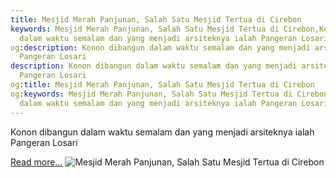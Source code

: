 ```yaml
---
title: Mesjid Merah Panjunan, Salah Satu Mesjid Tertua di Cirebon
keywords: Mesjid Merah Panjunan, Salah Satu Mesjid Tertua di Cirebon,Konon dibangun
  dalam waktu semalam dan yang menjadi arsiteknya ialah Pangeran Losari
og:description: Konon dibangun dalam waktu semalam dan yang menjadi arsiteknya ialah
  Pangeran Losari
description: Konon dibangun dalam waktu semalam dan yang menjadi arsiteknya ialah
  Pangeran Losari
og:title: Mesjid Merah Panjunan, Salah Satu Mesjid Tertua di Cirebon
og:keywords: Mesjid Merah Panjunan, Salah Satu Mesjid Tertua di Cirebon,Konon dibangun
  dalam waktu semalam dan yang menjadi arsiteknya ialah Pangeran Losari
---
```


Konon dibangun dalam waktu semalam dan yang menjadi arsiteknya ialah Pangeran Losari

[Read more...](https://www.sportourism.id/post/5958/mesjid-merah-panjunan-salah-satu-mesjid-tertua-di-cirebon "Mesjid Merah Panjunan, Salah Satu Mesjid Tertua di Cirebon")
![Mesjid Merah Panjunan, Salah Satu Mesjid Tertua di Cirebon](https://services.sportourism.id/fileload/masjid-merah-panjunanjpg-kpuS.jpg "Mesjid Merah Panjunan, Salah Satu Mesjid Tertua di Cirebon")